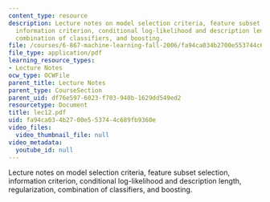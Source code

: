 ```yaml
---
content_type: resource
description: Lecture notes on model selection criteria, feature subset selection,
  information criterion, conditional log-likelihood and description length, regularization,
  combination of classifiers, and boosting.
file: /courses/6-867-machine-learning-fall-2006/fa94ca034b2700e553744c689fb9360e_lec12.pdf
file_type: application/pdf
learning_resource_types:
- Lecture Notes
ocw_type: OCWFile
parent_title: Lecture Notes
parent_type: CourseSection
parent_uid: df76e597-6023-f703-940b-1629dd549ed2
resourcetype: Document
title: lec12.pdf
uid: fa94ca03-4b27-00e5-5374-4c689fb9360e
video_files:
  video_thumbnail_file: null
video_metadata:
  youtube_id: null
---
```

Lecture notes on model selection criteria, feature subset selection, information criterion, conditional log-likelihood and description length, regularization, combination of classifiers, and boosting.

